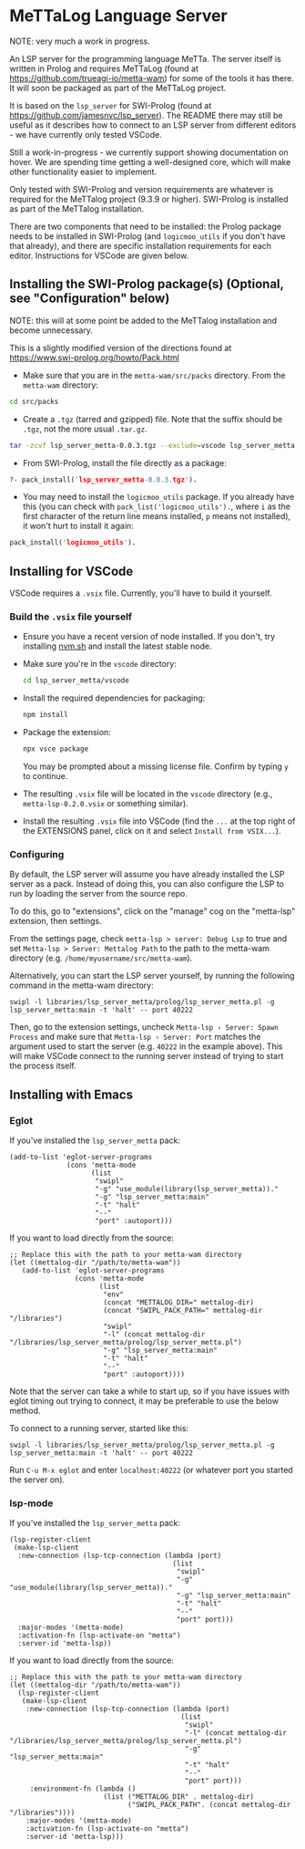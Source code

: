 # MeTTaLog Language Server

NOTE: very much a work in progress.

An LSP server for the programming language MeTTa. The server itself is written in Prolog and requires MeTTaLog (found at https://github.com/trueagi-io/metta-wam) for some of the tools it has there. It will soon be packaged as part of the MeTTaLog project.

It is based on the `lsp_server` for SWI-Prolog (found at https://github.com/jamesnvc/lsp_server). The README there may still be useful as it describes how to connect to an LSP server from different editors - we have currently only tested VSCode.

Still a work-in-progress - we currently support showing documentation on hover. We are spending time getting a well-designed core, which will make other functionality easier to implement.

Only tested with SWI-Prolog and version requirements are whatever is required for the MeTTalog project (9.3.9 or higher). SWI-Prolog is installed as part of the MeTTalog installation.

There are two components that need to be installed: the Prolog package needs to be installed in SWI-Prolog (and `logicmoo_utils` if you don't have that already), and there are specific installation requirements for each editor. Instructions for VSCode are given below.

## Installing the SWI-Prolog package(s) (Optional, see "Configuration" below)

NOTE: this will at some point be added to the MeTTalog installation and become unnecessary.

This is a slightly modified version of the directions found at https://www.swi-prolog.org/howto/Pack.html

* Make sure that you are in the `metta-wam/src/packs` directory. From the `metta-wam` directory:

```bash
cd src/packs
```

* Create a `.tgz` (tarred and gzipped) file. Note that the suffix should be `.tgz`, not the more usual `.tar.gz`.

```bash
tar -zcvf lsp_server_metta-0.0.3.tgz --exclude=vscode lsp_server_metta
```

* From SWI-Prolog, install the file directly as a package:

```prolog
?- pack_install('lsp_server_metta-0.0.3.tgz').
```

* You may need to install the `logicmoo_utils` package. If you already have this (you can check with `pack_list('logicmoo_utils').`, where `i` as the first character of the return line means installed, `p` means not installed), it won't hurt to install it again:

```prolog
pack_install('logicmoo_utils').
```

## Installing for VSCode

VSCode requires a `.vsix` file. Currently, you'll have to build it yourself.

### Build the `.vsix` file yourself

* Ensure you have a recent version of node installed. If you don't, try installing [nvm.sh](https://nvm.sh) and install the latest stable node.

* Make sure you're in the `vscode` directory:

  ```bash
  cd lsp_server_metta/vscode
  ```

* Install the required dependencies for packaging:

  ```bash
  npm install
  ```

* Package the extension:

  ```bash
  npx vsce package
  ```

  You may be prompted about a missing license file. Confirm by typing `y` to continue.

* The resulting `.vsix` file will be located in the `vscode` directory (e.g., `metta-lsp-0.2.0.vsix` or something similar).

* Install the resulting `.vsix` file into VSCode (find the `...` at the top right of the EXTENSIONS panel, click on it and select `Install from VSIX...`).

### Configuring

By default, the LSP server will assume you have already installed the LSP server as a pack.
Instead of doing this, you can also configure the LSP to run by loading the server from the source repo.

To do this, go to "extensions", click on the "manage" cog on the "metta-lsp" extension, then settings.

From the settings page, check `metta-lsp > server: Debug Lsp` to true and set `Metta-lsp > Server: Mettalog Path` to the path to the metta-wam directory (e.g. `/home/myusername/src/metta-wam`).


Alternatively, you can start the LSP server yourself, by running the following command in the metta-wam directory:

```
swipl -l libraries/lsp_server_metta/prolog/lsp_server_metta.pl -g lsp_server_metta:main -t 'halt' -- port 40222
```

Then, go to the extension settings, uncheck `Metta-lsp › Server: Spawn Process` and make sure that `Metta-lsp › Server: Port` matches the argument used to start the server (e.g. `40222` in the example above).
This will make VSCode connect to the running server instead of trying to start the process itself.

## Installing with Emacs

### Eglot

If you've installed the `lsp_server_metta` pack:

```
(add-to-list 'eglot-server-programs
              (cons 'metta-mode
                    (list
                     "swipl"
                     "-g" "use_module(library(lsp_server_metta))."
                     "-g" "lsp_server_metta:main"
                     "-t" "halt"
                     "--"
                     "port" :autoport)))
```

If you want to load directly from the source:

```
;; Replace this with the path to your metta-wam directory
(let ((mettalog-dir "/path/to/metta-wam"))
   (add-to-list 'eglot-server-programs
                (cons 'metta-mode
                      (list
                       "env"
                       (concat "METTALOG_DIR=" mettalog-dir)
                       (concat "SWIPL_PACK_PATH=" mettalog-dir "/libraries")
                       "swipl"
                       "-l" (concat mettalog-dir "/libraries/lsp_server_metta/prolog/lsp_server_metta.pl")
                       "-g" "lsp_server_metta:main"
                       "-t" "halt"
                       "--"
                       "port" :autoport))))
```

Note that the server can take a while to start up, so if you have issues with eglot timing out trying to connect, it may be preferable to use the below method.

To connect to a running server, started like this:

```
swipl -l libraries/lsp_server_metta/prolog/lsp_server_metta.pl -g lsp_server_metta:main -t 'halt' -- port 40222
```

Run `C-u M-x eglot` and enter `localhost:40222` (or whatever port you started the server on).

### lsp-mode

If you've installed the `lsp_server_metta` pack:

```
(lsp-register-client
 (make-lsp-client
  :new-connection (lsp-tcp-connection (lambda (port)
                                        (list
                                         "swipl"
                                         "-g" "use_module(library(lsp_server_metta))."
                                         "-g" "lsp_server_metta:main"
                                         "-t" "halt"
                                         "--"
                                         "port" port)))
  :major-modes '(metta-mode)
  :activation-fn (lsp-activate-on "metta")
  :server-id 'metta-lsp))
```

If you want to load directly from the source:

```
;; Replace this with the path to your metta-wam directory
(let ((mettalog-dir "/path/to/metta-wam"))
  (lsp-register-client
   (make-lsp-client
    :new-connection (lsp-tcp-connection (lambda (port)
                                          (list
                                           "swipl"
                                           "-l" (concat mettalog-dir "/libraries/lsp_server_metta/prolog/lsp_server_metta.pl")
                                           "-g" "lsp_server_metta:main"
                                           "-t" "halt"
                                           "--"
                                           "port" port)))
     :environment-fn (lambda ()
                       (list ("METTALOG_DIR" . mettalog-dir)
                             ("SWIPL_PACK_PATH". (concat mettalog-dir "/libraries"))))
    :major-modes '(metta-mode)
    :activation-fn (lsp-activate-on "metta")
    :server-id 'metta-lsp)))

```

